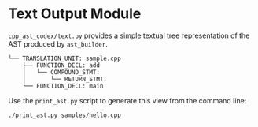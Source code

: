 # Text Output Module

`cpp_ast_codex/text.py` provides a simple textual tree representation of the AST produced by `ast_builder`.

```
└── TRANSLATION_UNIT: sample.cpp
    ├── FUNCTION_DECL: add
    │   └── COMPOUND_STMT:
    │       └── RETURN_STMT:
    └── FUNCTION_DECL: main
```

Use the `print_ast.py` script to generate this view from the command line:

```bash
./print_ast.py samples/hello.cpp
```
